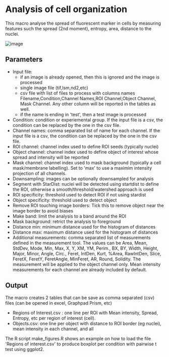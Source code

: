 # Analysis of cell organization

This macro analyse the spread of fluorescent marker in cells by measuring features such the spread (2nd moment), entropy, area, distance to the nuclei.

![image](https://user-images.githubusercontent.com/3415561/136790160-5dd4153c-73cc-461b-bbd7-c9ea5210754f.png)


## Parameters
- Input file:
  - if an image is already opened, then this is ignored and the image is processed
  - single image file (tif,lsm,nd2,etc)
  - csv file with list of files to process with columns names Filename,Condition,Channel Names,ROI Channel,Object Channel, Mask Channel. Any other column will be reported in the tables as well.
  - if the name is ending in 'test', then a test image is processed
- Condition: condition or experiemental group. If the input file is a csv, the condition can be replaced by the one in the csv file.
- Channel names: comma separated list of name for each channel.  If the input file is a csv, the condition can be replaced by the one in the csv file.
- ROI channel: channel index  used to define ROI seeds (typically nuclei)
- Object channel: channel index used to define object of interest whose spread and intensity will be reported
- Mask channel: channel index used to mask background (typically a cell mask/membrane labelling). Set to 'max' to use a maximim intensity projection of all channels.
- Downsampling: images can be optionally downsampled for analysis
- Segment with StarDist: nuclei will be detected using startdist to define the ROI, otherwise a smooth/threshold/watershed approach is used
- ROI specificity: threshold used to detect ROI if not using stardist
- Object specificity: threshold used to detect object
- Remove ROI touching image borders: Tick this to remove object near the image border to avoid biases
- Make band: limit the analysis to a band around the ROI
- Mask background: retrict the analysis to foreground
- Distance min: minimum distance used for the histogram of distances
- Distance max: maximum distance used for the histogram of distances
- Additional measurements: comma separated list of measurements defined in the measurement tool. The values can be Area, Mean, StdDev, Mode, Min, Max, X, Y, XM, YM, Perim., BX, BY, Width, Height, Major, Minor, Angle, Circ., Feret, IntDen, Kurt, %Area, RawIntDen, Slice, FeretX,  FeretY,  FeretAngle, MinFeret, AR, Round, Solidity. The measurement will be applied to the object channel only. Mean intensity measurements for each channel are already included by default.

## Output
The macro creates 2 tables that can be save as comma separated (csv) files (can be opened in excel, Graphpad Prism, etc)
- Regions of Interest.csv : one line per ROI with Mean intensity, Spread, Entropy, etc per region of interest (cell).
- Objects.csv: one line per object with distance to ROI border (eg nuclei), mean intensity in each channel, and all 

The R script make_figures.R shows an example on how to load the file 'Regions of interest.csv' to produce boxplot per condition with pairwise t test using ggplot2.
